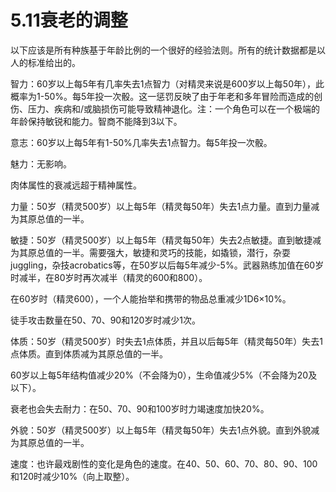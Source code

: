 # 5.11衰老的调整

以下应该是所有种族基于年龄比例的一个很好的经验法则。所有的统计数据都是以人的标准给出的。

智力：60岁以上每5年有几率失去1点智力（对精灵来说是600岁以上每50年），此概率为1-50%。每5年投一次骰。这一惩罚反映了由于年老和多年冒险而造成的创伤、压力、疾病和/或脑损伤可能导致精神退化。注：一个角色可以在一个极端的年龄保持敏锐和能力。智商不能降到3以下。

意志：60岁以上每5年有1-50%几率失去1点智力。每5年投一次骰。

魅力：无影响。

肉体属性的衰减远超于精神属性。

力量：50岁（精灵500岁）以上每5年（精灵每50年）失去1点力量。直到力量减为其原总值的一半。

敏捷：50岁（精灵500岁）以上每5年（精灵每50年）失去2点敏捷。直到敏捷减为其原总值的一半。需要强大，敏捷和灵巧的技能，如撬锁，潜行，杂耍juggling，杂技acrobatics等，在50岁以后每5年减少-5%。武器熟练加值在60岁时减半，在80岁时再次减半（精灵的600和800）。

在60岁时（精灵600），一个人能抬举和携带的物品总重减少1D6×10%。

徒手攻击数量在50、70、90和120岁时减少1次。

体质：50岁（精灵500岁）时失去1点体质，并且以后每5年（精灵每50年）失去1点体质。直到体质减为其原总值的一半。

60岁以上每5年结构值减少20%（不会降为0），生命值减少5%（不会降为20及以下）。

衰老也会失去耐力：在50、70、90和100岁时力竭速度加快20%。

外貌：50岁（精灵500岁）以上每5年（精灵每50年）失去1点外貌。直到外貌减为其原总值的一半。

速度：也许最戏剧性的变化是角色的速度。在40、50、60、70、80、90、100和120时减少10%（向上取整）。
